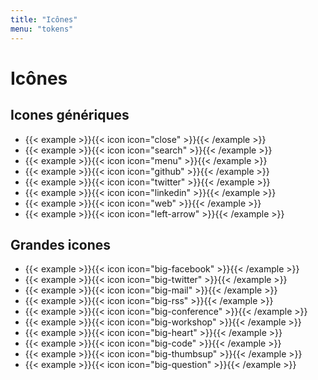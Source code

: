 ```yaml
---
title: "Icônes"
menu: "tokens"
---
```


# Icônes

## Icones génériques

* {{< example >}}{{< icon icon="close" >}}{{< /example >}}
* {{< example >}}{{< icon icon="search" >}}{{< /example >}}
* {{< example >}}{{< icon icon="menu" >}}{{< /example >}}
* {{< example >}}{{< icon icon="github" >}}{{< /example >}}
* {{< example >}}{{< icon icon="twitter" >}}{{< /example >}}
* {{< example >}}{{< icon icon="linkedin" >}}{{< /example >}}
* {{< example >}}{{< icon icon="web" >}}{{< /example >}}
* {{< example >}}{{< icon icon="left-arrow" >}}{{< /example >}}

## Grandes icones

<div class="footer">
    <ul>
        <li>{{< example >}}{{< icon icon="big-facebook" >}}{{< /example >}}</li>
        <li>{{< example >}}{{< icon icon="big-twitter" >}}{{< /example >}}</li>
        <li>{{< example >}}{{< icon icon="big-mail" >}}{{< /example >}}</li>
        <li>{{< example >}}{{< icon icon="big-rss" >}}{{< /example >}}</li>
        <li>{{< example >}}{{< icon icon="big-conference" >}}{{< /example >}}</li>
        <li>{{< example >}}{{< icon icon="big-workshop" >}}{{< /example >}}</li>
        <li>{{< example >}}{{< icon icon="big-heart" >}}{{< /example >}}</li>
        <li>{{< example >}}{{< icon icon="big-code" >}}{{< /example >}}</li>
        <li>{{< example >}}{{< icon icon="big-thumbsup" >}}{{< /example >}}</li>
        <li>{{< example >}}{{< icon icon="big-question" >}}{{< /example >}}</li>
    </ul>
</div>
